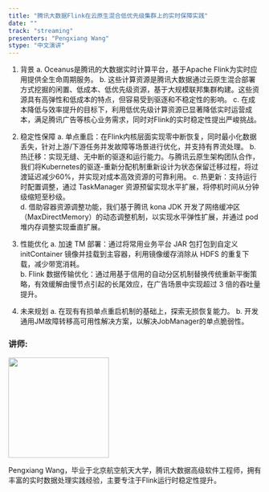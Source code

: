 ```yaml
---
title: "腾讯大数据Flink在云原生混合低优先级集群上的实时保障实践"
date: ""
track: "streaming"
presenters: "Pengxiang Wang"
stype: "中文演讲"
--- 
```


1. 背景
    a. Oceanus是腾讯的大数据实时计算平台，基于Apache Flink为实时应用提供全生命周期服务。
    b. 这些计算资源是腾讯大数据通过云原生混合部署方式挖掘的闲置、低成本、低优先级资源，基于大规模联邦集群构建。这些资源具有高弹性和低成本的特点，但容易受到驱逐和不稳定性的影响。
    c. 在成本降低与效率提升的目标下，利用低优先级计算资源已显著降低实时运营成本，满足腾讯广告等核心业务需求，同时对Flink的实时稳定性提出严峻挑战。

2. 稳定性保障
    a. 单点重启：在Flink内核层面实现零中断恢复，同时最小化数据丢失，针对上游/下游任务并发故障等场景进行优化，并支持有界流处理。
    b. 热迁移：实现无缝、无中断的驱逐和运行能力。与腾讯云原生架构团队合作，我们将Kubernetes的驱逐-重新分配机制重新设计为状态保留迁移过程，将过渡延迟减少60%，并实现对成本高效资源的可靠利用。
    c. 热更新：支持运行时配置调整，通过 TaskManager 资源预留实现水平扩展，将停机时间从分钟级缩短至秒级。  
    d. 借助容器资源调整功能，我们基于腾讯 kona JDK 开发了网络缓冲区（MaxDirectMemory）的动态调整机制，以实现水平弹性扩展，并通过 pod 堆内存调整实现垂直扩展。

3. 性能优化
    a. 加速 TM 部署：通过将常用业务平台 JAR 包打包到自定义 initContainer 镜像并挂载到主容器，利用镜像缓存消除从 HDFS 的重复下载，减少带宽消耗。  
    b. Flink 数据传输优化：通过用基于信用的自动分区机制替换传统重新平衡策略，有效缓解由慢节点引起的长尾效应，在广告场景中实现超过 3 倍的吞吐量提升。

4. 未来规划
    a. 在现有有损单点重启机制的基础上，探索无损恢复能力。
    b. 开发通用JM故障转移高可用性解决方案，以解决JobManager的单点脆弱性。

### 讲师:

<img src="https://sessionize.com/image/d261-400o400o1-fxPaH1DkrWnKKr7M1jP91s.jpg" width="200" /><br/>

Pengxiang Wang，毕业于北京航空航天大学，腾讯大数据高级软件工程师，拥有丰富的实时数据处理实践经验，主要专注于Flink运行时稳定性提升。